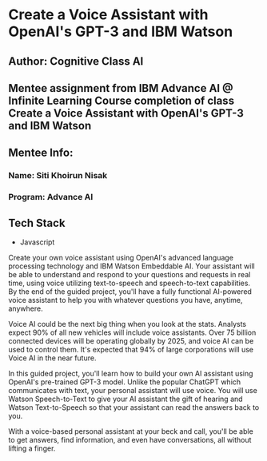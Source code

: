# Create a Voice Assistant with OpenAI's GPT-3 and IBM Watson

## Author: Cognitive Class AI

## Mentee assignment from IBM Advance AI @ Infinite Learning Course completion of class Create a Voice Assistant with OpenAI's GPT-3 and IBM Watson

## Mentee Info: 
### Name: Siti Khoirun Nisak
### Program: Advance AI

## Tech Stack
- Javascript
  
Create your own voice assistant using OpenAI's advanced language processing technology and IBM Watson Embeddable AI. 
Your assistant will be able to understand and respond to your questions and requests in real time, using voice utilizing text-to-speech and speech-to-text capabilities. 
By the end of the guided project, you'll have a fully functional AI-powered voice assistant to help you with whatever questions you have, anytime, anywhere.

Voice AI could be the next big thing when you look at the stats. Analysts expect 90% of all new vehicles will include voice assistants. 
Over 75 billion connected devices will be operating globally by 2025, and voice AI can be used to control them. It's expected that 94% of large corporations will use Voice AI in the near future. 

In this guided project, you'll learn how to build your own AI assistant using OpenAI's pre-trained GPT-3 model. 
Unlike the popular ChatGPT which communicates with text, your personal assistant will use voice. 
You will use Watson Speech-to-Text to give your AI assistant the gift of hearing and Watson Text-to-Speech so that your assistant can read the answers back to you.

With a voice-based personal assistant at your beck and call, you'll be able to get answers, find information, and even have conversations, all without lifting a finger. 
